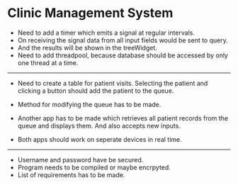 # Clinic Management System

* Need to add a timer which emits a signal at regular intervals.
* On receiving the signal data from all input fields would be sent to query.
* And the results will be shown in the treeWidget.
* Need to add threadpool, because database should be accessed by only one thread at a time.

-----

* Need to create a table for patient visits.
Selecting the patient and clicking a button should add the patient to the queue.

* Method for modifying the queue has to be made.

* Another app has to be made which retrieves all patient records from the queue and displays them.
And also accepts new inputs.

* Both apps should work on seperate devices in real time.

-----
* Username and password have be secured.
* Program needs to be compiled or maybe encrpyted.
* List of requirements has to be made.
